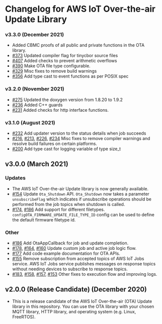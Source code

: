 # Changelog for AWS IoT Over-the-air Update Library
### v3.3.0 (December 2021)
 - Added CBMC proofs of all public and private functions in the OTA library. 
 - [#373](https://github.com/aws/ota-for-aws-iot-embedded-sdk/pull/373) Updated compiler flag for tinycbor source files
 - [#407](https://github.com/aws/ota-for-aws-iot-embedded-sdk/pull/407) Added checks to prevent arithmetic overflows
 - [#390](https://github.com/aws/ota-for-aws-iot-embedded-sdk/pull/390) Make OTA file type configurable.
 - [#329](https://github.com/aws/ota-for-aws-iot-embedded-sdk/pull/329) Misc fixes to remove build warnings 
 - [#356](https://github.com/aws/ota-for-aws-iot-embedded-sdk/pull/356) Add type cast to event functions as per POSIX spec
 
### v3.2.0 (November 2021)
 - [#275](https://github.com/aws/ota-for-aws-iot-embedded-sdk/pull/276) Updated the doxygen version from 1.8.20 to 1.9.2 
 - [#236](https://github.com/aws/ota-for-aws-iot-embedded-sdk/pull/236) Added C++ guards
 - [#231](https://github.com/aws/ota-for-aws-iot-embedded-sdk/pull/231) Added checks for http interface functions. 

### v3.1.0 (August 2021)
 - [#232](https://github.com/aws/ota-for-aws-iot-embedded-sdk/pull/232) Add updater version to the status details when job succeeds
 - [#216](https://github.com/aws/ota-for-aws-iot-embedded-sdk/pull/216), [#213](https://github.com/aws/ota-for-aws-iot-embedded-sdk/pull/213), [#226](https://github.com/aws/ota-for-aws-iot-embedded-sdk/pull/226), [#234](https://github.com/aws/ota-for-aws-iot-embedded-sdk/pull/234) Misc fixes to remove compiler warnings and resolve build failures on certain platforms.
 - [#200](https://github.com/aws/ota-for-aws-iot-embedded-sdk/pull/200) Add type cast for logging variable of type size_t
## v3.0.0 (March 2021)

### Updates

 - The AWS IoT Over-the-air Update library is now generally available.
 - [#154](https://github.com/aws/ota-for-aws-iot-embedded-sdk/pull/154) Update `Ota_Shutdown` API. `Ota_Shutdown` now takes a parameter `unsubscribeFlag` which  indicates if unsubscribe operations should be performed from the job topics when shutdown is called.
 - [#174](https://github.com/aws/ota-for-aws-iot-embedded-sdk/pull/174), [#186](https://github.com/aws/ota-for-aws-iot-embedded-sdk/pull/186) Add support for different filetypes. `configOTA_FIRMWARE_UPDATE_FILE_TYPE_ID` config can be used to define the default firmware filetype id.

### Other
 - [#186](https://github.com/aws/ota-for-aws-iot-embedded-sdk/pull/186) Add OtaAppCallback for job and update completion.
 - [#178](https://github.com/aws/ota-for-aws-iot-embedded-sdk/pull/178), [#164](https://github.com/aws/ota-for-aws-iot-embedded-sdk/pull/164), [#160](https://github.com/aws/ota-for-aws-iot-embedded-sdk/pull/160) Update custom job and active job logic flow.
 - [#177](https://github.com/aws/ota-for-aws-iot-embedded-sdk/pull/177) Add code example documentation for OTA APIs.
 - [#155](https://github.com/aws/ota-for-aws-iot-embedded-sdk/pull/155) Remove subscription from accepted topics of AWS IoT Jobs service. AWS IoT Jobs service publishes messages on response topics without needing devices to subscribe to response topics.
 - [#183](https://github.com/aws/ota-for-aws-iot-embedded-sdk/pull/183), [#158](https://github.com/aws/ota-for-aws-iot-embedded-sdk/pull/158), [#157](https://github.com/aws/ota-for-aws-iot-embedded-sdk/pull/157), [#153](https://github.com/aws/ota-for-aws-iot-embedded-sdk/pull/153) Other fixes to execution flow and improving logs.

## v2.0.0 (Release Candidate) (December 2020)
- This is a release candidate of the AWS IoT Over-the-air (OTA) Update library in this repository. You can use the OTA library with your chosen MQTT library, HTTP library, and operating system (e.g. Linux, FreeRTOS).
